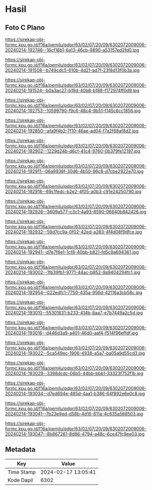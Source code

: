 # Hasil

## Foto C Plano

https://sirekap-obj-formc.kpu.go.id/f16a/pemilu/pdpr/63/02/07/20/09/6302072009006-20240214-192746--16cf16b1-6a13-46cb-9890-a53157ed2fd0.jpg

https://sirekap-obj-formc.kpu.go.id/f16a/pemilu/pdpr/63/02/07/20/09/6302072009006-20240214-191508--b749cdc5-610b-4d21-ad7f-23f8d13f0b3a.jpg

https://sirekap-obj-formc.kpu.go.id/f16a/pemilu/pdpr/63/02/07/20/09/6302072009006-20240214-191524--b0a3ac27-b19d-40b8-b188-f172974ff0d9.jpg

https://sirekap-obj-formc.kpu.go.id/f16a/pemilu/pdpr/63/02/07/20/09/6302072009006-20240214-192753--10599790-f9c6-48c4-9b51-f145c6cc1856.jpg

https://sirekap-obj-formc.kpu.go.id/f16a/pemilu/pdpr/63/02/07/20/09/6302072009006-20240214-192850--afa9f4b2-7f10-46ae-ad04-f7a2f68af8d2.jpg

https://sirekap-obj-formc.kpu.go.id/f16a/pemilu/pdpr/63/02/07/20/09/6302072009006-20240214-192902--1229d24b-d6cf-41c4-9760-0b379fe12197.jpg

https://sirekap-obj-formc.kpu.go.id/f16a/pemilu/pdpr/63/02/07/20/09/6302072009006-20240214-192911--06a9938f-30d6-4b50-96c8-d7cbe2922e70.jpg

https://sirekap-obj-formc.kpu.go.id/f16a/pemilu/pdpr/63/02/07/20/09/6302072009006-20240214-192918--69c1fedc-b2e2-4f05-a0b3-c91e24250790.jpg

https://sirekap-obj-formc.kpu.go.id/f16a/pemilu/pdpr/63/02/07/20/09/6302072009006-20240214-192926--3609a577-c3c1-4a93-8590-06640b842426.jpg

https://sirekap-obj-formc.kpu.go.id/f16a/pemilu/pdpr/63/02/07/20/09/6302072009006-20240214-192932--59d7cc9a-0f02-42ed-a283-4f4d08f9dfce.jpg

https://sirekap-obj-formc.kpu.go.id/f16a/pemilu/pdpr/63/02/07/20/09/6302072009006-20240214-192941--d7e7f6e1-1cf8-40bb-b821-fd5c9a694361.jpg

https://sirekap-obj-formc.kpu.go.id/f16a/pemilu/pdpr/63/02/07/20/09/6302072009006-20240214-193002--1fb39fb1-9771-44ac-b852-9a9404294fc1.jpg

https://sirekap-obj-formc.kpu.go.id/f16a/pemilu/pdpr/63/02/07/20/09/6302072009006-20240214-192954--022edfc1-7750-435a-956d-42116a3cb58c.jpg

https://sirekap-obj-formc.kpu.go.id/f16a/pemilu/pdpr/63/02/07/20/09/6302072009006-20240214-193010--55301631-b233-414b-8aa7-e7b7449a2c5d.jpg

https://sirekap-obj-formc.kpu.go.id/f16a/pemilu/pdpr/63/02/07/20/09/6302072009006-20240214-193016--d446d3a9-a401-46d0-aaf4-f514f96effdf.jpg

https://sirekap-obj-formc.kpu.go.id/f16a/pemilu/pdpr/63/02/07/20/09/6302072009006-20240214-193022--5ca549ec-1906-4938-a5a7-ba05a9d55cd3.jpg

https://sirekap-obj-formc.kpu.go.id/f16a/pemilu/pdpr/63/02/07/20/09/6302072009006-20240214-193029--3398dcdc-06b5-44bb-bbb1-33323f752f1b.jpg

https://sirekap-obj-formc.kpu.go.id/f16a/pemilu/pdpr/63/02/07/20/09/6302072009006-20240214-193034--d7ed694e-485d-4aa1-b386-64f892e6e0c8.jpg

https://sirekap-obj-formc.kpu.go.id/f16a/pemilu/pdpr/63/02/07/20/09/6302072009006-20240214-193041--7b23e9ed-d58b-4d16-811a-4c635a568503.jpg

https://sirekap-obj-formc.kpu.go.id/f16a/pemilu/pdpr/63/02/07/20/09/6302072009006-20240214-193047--8b867261-8d86-4794-a48c-6ce47fc9ee03.jpg


## Metadata

| Key        | Value               |
| ---------- | ------------------- |
| Time Stamp | 2024-02-17 13:05:41 |
| Kode Dapil | 6302                |




